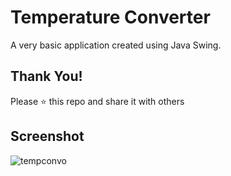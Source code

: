 # Temperature Converter
A very basic application created using Java Swing.

## Thank You!
Please ⭐️ this repo and share it with others

## Screenshot


![tempconvo](https://github.com/user-attachments/assets/76e103ee-ef18-4527-92b7-5b68c5d5b079)



